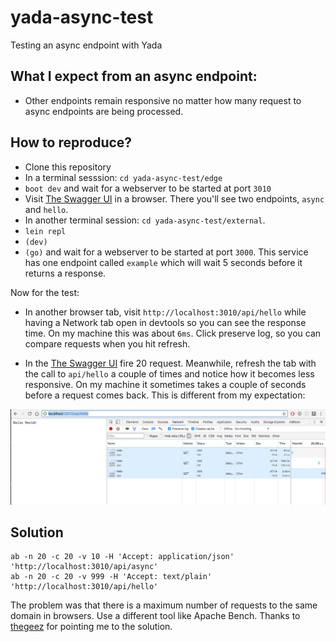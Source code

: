 # yada-async-test
Testing an async endpoint with Yada

## What I expect from an async endpoint:

* Other endpoints remain responsive no matter how many request to async endpoints are being processed.

## How to reproduce?

* Clone this repository
* In a terminal sesssion: `cd yada-async-test/edge`
* `boot dev` and wait for a webserver to be started at port `3010`
* Visit [The Swagger UI](http://localhost:3010/swagger/?url=http://localhost:3010/api/swagger.json#) in a browser. There you'll see two endpoints, `async` and `hello`.
* In another terminal session: `cd yada-async-test/external`.
* `lein repl`
* `(dev)`
* `(go)` and wait for a webserver to be started at port `3000`. This service has one endpoint called `example` which will wait 5 seconds before it returns a response.

Now for the test:

* In another browser tab, visit `http://localhost:3010/api/hello` while having a Network tab open in devtools so you can see the response time. On my machine this was about `6ms`. Click preserve log, so you can compare requests when you hit refresh.

* In the [The Swagger UI](http://localhost:3010/swagger/?url=http://localhost:3010/api/swagger.json) fire 20 request. Meanwhile, refresh the tab with the call to `api/hello` a couple of times and notice how it becomes less responsive. On my machine it sometimes takes a couple of seconds before a request comes back. This is different from my expectation:

![Hello Yada](yada-hello.png)

## Solution

    ab -n 20 -c 20 -v 10 -H 'Accept: application/json' 'http://localhost:3010/api/async'
    ab -n 20 -c 20 -v 999 -H 'Accept: text/plain' 'http://localhost:3010/api/hello'
    
The problem was that there is a maximum number of requests to the same
domain in browsers. Use a different tool like Apache Bench. Thanks
to [thegeez](https://github.com/thegeez) for pointing me to the
solution.
